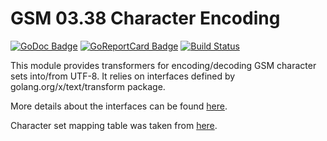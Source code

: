 # GSM 03.38 Character Encoding

[![GoDoc Badge]][GoDoc] [![GoReportCard Badge]][GoReportCard] [![Build Status](https://travis-ci.com/ajankovic/gsm.svg?branch=master)](https://travis-ci.com/ajankovic/gsm)

This module provides transformers for encoding/decoding GSM character sets into/from UTF-8. It relies on interfaces defined by golang.org/x/text/transform package.

More details about the interfaces can be found [here](https://godoc.org/golang.org/x/text/transform#Transformer).

Character set mapping table was taken from [here](http://www.unicode.org/Public/MAPPINGS/ETSI/GSM0338.TXT).

[GoDoc]: https://godoc.org/github.com/ajankovic/gsm
[GoDoc Badge]: https://godoc.org/github.com/ajankovic/gsm?status.svg
[GoReportCard]: https://goreportcard.com/report/github.com/ajankovic/gsm
[GoReportCard Badge]: https://goreportcard.com/badge/github.com/ajankovic/gsm